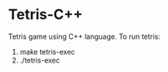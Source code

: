 # Tetris-C++
Tetris game using C++ language.
To run tetris:
  1. make tetris-exec
  2. ./tetris-exec
